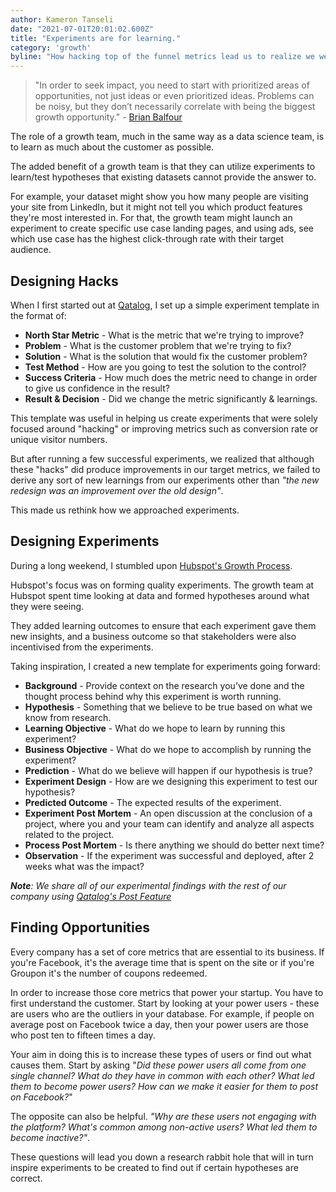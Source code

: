 ```yaml
---
author: Kameron Tanseli
date: "2021-07-01T20:01:02.600Z"
title: "Experiments are for learning."
category: 'growth'
byline: "How hacking top of the funnel metrics lead us to realize we weren't learning enough and how we fixed it."
---
```


> "In order to seek impact, you need to start with prioritized areas of opportunities, not just ideas or even prioritized ideas. Problems can be noisy, but they don’t necessarily correlate with being the biggest growth opportunity." - [Brian Balfour](https://brianbalfour.com/essays/growth-insights)

The role of a growth team, much in the same way as a data science team, is to learn as much about the customer as possible.

The added benefit of a growth team is that they can utilize experiments to learn/test hypotheses that existing datasets cannot provide the answer to.

For example, your dataset might show you how many people are visiting your site from LinkedIn, but it might not tell you which product features they're most interested in. For that, the growth team might launch an experiment to create specific use case landing pages, and using ads, see which use case has the highest click-through rate with their target audience.

## Designing Hacks

When I first started out at [Qatalog](https://qatalog.com/), I set up a simple experiment template in the format of:

* **North Star Metric** - What is the metric that we're trying to improve?
* **Problem** - What is the customer problem that we're trying to fix?
* **Solution** - What is the solution that would fix the customer problem?
* **Test Method** - How are you going to test the solution to the control?
* **Success Criteria** - How much does the metric need to change in order to give us confidence in the result?
* **Result & Decision** - Did we change the metric significantly & learnings.

This template was useful in helping us create experiments that were solely focused around "hacking" or improving metrics such as conversion rate or unique visitor numbers.

But after running a few successful experiments, we realized that although these "hacks" did produce improvements in our target metrics, we failed to derive any sort of new learnings from our experiments other than _"the new redesign was an improvement over the old design"_.

This made us rethink how we approached experiments.

## Designing Experiments

During a long weekend, I stumbled upon [Hubspot's Growth Process](https://docs.google.com/presentation/d/1BOI0vR1lyP6reaMc85FcHltfGo-5nT-rVZAYfvpEQEw/edit#slide=id.g452fc8e996_1_838).

Hubspot's focus was on forming quality experiments. The growth team at Hubspot spent time looking at data and formed hypotheses around what they were seeing.

They added learning outcomes to ensure that each experiment gave them new insights, and a business outcome so that stakeholders were also incentivised from the experiments.

Taking inspiration, I created a new template for experiments going forward:

* **Background** - Provide context on the research you’ve done and the thought process behind why this experiment is worth running.
* **Hypothesis** - Something that we believe to be true based on what we know from research.
* **Learning Objective** - What do we hope to learn by running this experiment?
* **Business Objective** - What do we hope to accomplish by running the experiment?
* **Prediction** - What do we believe will happen if our hypothesis is true?
* **Experiment Design** - How are we designing this experiment to test our hypothesis?
* **Predicted Outcome** - The expected results of the experiment.
* **Experiment Post Mortem** - An open discussion at the conclusion of a project, where you and your team can identify and analyze all aspects related to the project.
* **Process Post Mortem** - Is there anything we should do better next time?
* **Observation** - If the experiment was successful and deployed, after 2 weeks what was the impact?

_**Note**: We share all of our experimental findings with the rest of our company using [Qatalog's Post Feature](https://qatalog.com/posts/)_

## Finding Opportunities

Every company has a set of core metrics that are essential to its business. If you're Facebook, it's the average time that is spent on the site or if you're Groupon it's the number of coupons redeemed.

In order to increase those core metrics that power your startup. You have to first understand the customer. Start by looking at your power users - these are users who are the outliers in your database. For example, if people on average post on Facebook twice a day, then your power users are those who post ten to fifteen times a day.

Your aim in doing this is to increase these types of users or find out what causes them. Start by asking "_Did these power users all come from one single channel? What do they have in common with each other? What led them to become power users? How can we make it easier for them to post on Facebook?_"

The opposite can also be helpful. _"Why are these users not engaging with the platform? What's common among non-active users? What led them to become inactive?"_.

These questions will lead you down a research rabbit hole that will in turn inspire experiments to be created to find out if certain hypotheses are correct.